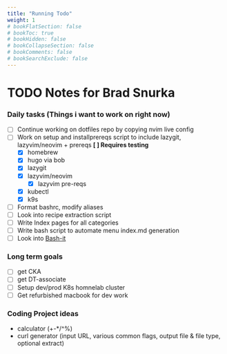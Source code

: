 ```yaml
---
title: "Running Todo"
weight: 1
# bookFlatSection: false
# bookToc: true
# bookHidden: false
# bookCollapseSection: false
# bookComments: false
# bookSearchExclude: false
---
```

# TODO Notes for Brad Snurka


### Daily tasks (Things i want to work on right now)

- [ ] Continue working on dotfiles repo by copying nvim live config
- [ ] Work on setup and installprereqs script to include lazygit, lazyvim/neovim + prereqs **[ ] Requires testing**
    - [X] homebrew
    - [X] hugo via bob
    - [X] lazygit
    - [X] lazyvim/neovim
        - [X] lazyvim pre-reqs
    - [X] kubectl
    - [X] k9s
- [ ] Format bashrc, modify aliases
- [ ] Look into recipe extraction script
- [ ] Write Index pages for all categories
- [ ] Write bash script to automate menu index.md generation
- [ ] Look into [Bash-it](https://github.com/Bash-it/bash-it)

### Long term goals
- [ ] get CKA
- [ ] get DT-associate
- [ ] Setup dev/prod K8s homnelab cluster
- [ ] Get refurbished macbook for dev work

### Coding Project ideas
- calculator (+-*/^%)
- curl generator (input URL, various common flags, output file & file type, optional extract)

